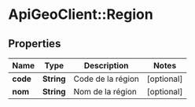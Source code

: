 # ApiGeoClient::Region

## Properties
Name | Type | Description | Notes
------------ | ------------- | ------------- | -------------
**code** | **String** | Code de la région | [optional] 
**nom** | **String** | Nom de la région | [optional] 


